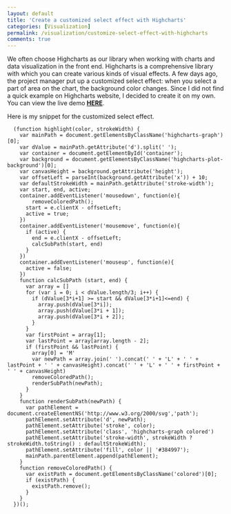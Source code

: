 ```yaml
---
layout: default
title: 'Create a customized select effect with Highcharts'
categories: [Visualization]
permalink: /visualization/customize-select-effect-with-highcharts
comments: true
---
```


We often choose Highcharts as our library when working with charts and data visualization in the front end. Highcharts is a comprehensive library with which you can create various kinds of visual effects. A few days ago, the project manager put up a customized select effect: when you select a part of area on the chart, the background color changes. Since I did not find a quick example on Highcharts website, I decided to create it on my own. You can view the live demo **[HERE](/portfolio/highcharts-highlighted-area.html)**.

Here is my snippet for the customized select effect.
```
  (function highlight(color, strokeWidth) {
    var mainPath = document.getElementsByClassName('highcharts-graph')[0];
    var dValue = mainPath.getAttribute('d').split(' ');
    var container = document.getElementById('container');
    var background = document.getElementsByClassName('highcharts-plot-background')[0];
    var canvasHeight = background.getAttribute('height');
    var offsetLeft = parseInt(background.getAttribute('x')) + 10;
    var defaultStrokeWidth = mainPath.getAttribute('stroke-width');
    var start, end, active;
    container.addEventListener('mousedown', function(e){
    	removeColoredPath();
      start = e.clientX - offsetLeft;
      active = true;
    })
    container.addEventListener('mousemove', function(e){
      if (active) {
        end = e.clientX - offsetLeft;
        calcSubPath(start, end)
      }
    })
    container.addEventListener('mouseup', function(e){
      active = false;
    })
    function calcSubPath (start, end) {
      var array = []
      for (var i = 0; i < dValue.length/3; i++) {
        if (dValue[3*i+1] >= start && dValue[3*i+1]<=end) {
          array.push(dValue[3*i]);
          array.push(dValue[3*i + 1]);
          array.push(dValue[3*i + 2]);
        }
      }
      var firstPoint = array[1];
      var lastPoint = array[array.length - 2];
      if (firstPoint && lastPoint) {
      	array[0] = 'M'
      	var newPath = array.join(' ').concat(' ' + 'L' + ' ' + lastPoint + ' ' + canvasHeight).concat(' ' + 'L' + ' ' + firstPoint + ' ' + canvasHeight)
      	removeColoredPath();
        renderSubPath(newPath);
      }
    }
    function renderSubPath(newPath) {
      var pathElement = document.createElementNS('http://www.w3.org/2000/svg','path');
      pathElement.setAttribute('d', newPath);
      pathElement.setAttribute('stroke', color);
      pathElement.setAttribute('class', 'highcharts-graph colored')
      pathElement.setAttribute('stroke-width', strokeWidth ? strokeWidth.toString() : defaultStrokeWidth);
      pathElement.setAttribute('fill', color || '#384997');
      mainPath.parentElement.append(pathElement);
    }
    function removeColoredPath() {
      var existPath = document.getElementsByClassName('colored')[0];
      if (existPath) {
      	existPath.remove();
      }
    }
  })();
```

